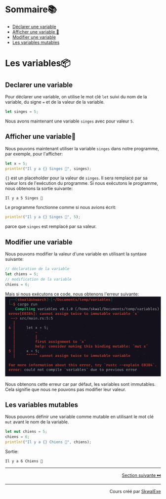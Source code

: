 # Sommaire📚
- [Déclarer une variable](#declarer-une-variable)
- [Afficher une variable 💬](#afficher-une-variable)
- [Modifier une variable](#modifier-une-variable)
- [Les variables mutables](#les-variables-mutable)

# Les variables📦
## Declarer une variable
Pour déclarer une variable, on utilise le mot clé `let` suivi du nom de la variable, du signe `=` et de la valeur de la variable.

```rust
let singes = 5;
```

Nous avons maintenant une variable  `singes` avec pour valeur `5`.
## Afficher une variable💬
Nous pouvons maintenant utiliser la variable `singes` dans notre programme, par exemple, pour l'afficher:

```rust
let x = 5;
println!("Il y a {} Singes 🐒", singes);
```

`{}` est un placeholder pour la valeur de `singes`. Il sera remplacé par sa valeur lors de l'exécution du programme.
Si nous exécutons le programme, nous obtenons la sortie suivante:
```
Il y a 5 Singes 🐒
```

Le programme fonctionne comme si nous avions écrit:
```rust
println!("Il y a {} Singes 🐒", 5);
```
parce que `singes` est remplacé par sa valeur.
## Modifier une variable
Nous pouvons modifier la valeur d'une variable en utilisant la syntaxe suivante:

```rust 
// déclaration de la variable
let chiens = 5;
// modification de la variable
chiens = 6;
```

Mais si nous exécutons ce code, nous obtenons l'erreur suivante:
![](1.png)

Nous obtenons cette erreur car par défaut, les variables sont immutables. Cela signifie que nous ne pouvons pas modifier leur valeur.

## Les variables mutables
Nous pouvons définir une variable comme mutable en utilisant le mot clé `mut` avant le nom de la variable.

```rust
let mut chiens = 5;
chiens = 6;
println!("Il y a {} Chiens 🐶", chiens);
```

Sortie:
```
Il y a 6 Chiens 🐶
```

---

<p align="right"><a href="https://github.com/SkwalExe/apprendre-rust/tree/main/cours/les-types-de-donnees">Section suivante ⏭️</a></p>

---


<p align="right">Cours créé par <a href="https://github.com/SkwalExe/" target="_blank">SkwalExe</a></p>